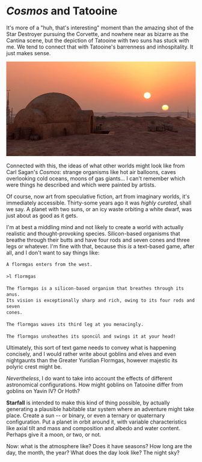 # _Cosmos_ and Tatooine

It's more of a "huh, that's interesting" moment than the amazing shot of the Star Destroyer pursuing the Corvette, and nowhere near as bizarre as the Cantina scene, but the depiction of Tatooine with two suns has stuck with me.  We tend to connect that with Tatooine's barrenness and inhospitality.  It just makes sense.

![Tatooine](images/tatooine.jpg)

Connected with this, the ideas of what other worlds might look like from Carl Sagan's _Cosmos_: strange organisms like hot air balloons, caves overlooking cold oceans, moons of gas giants... I can't remember which were things he described and which were painted by artists.

Of course, now art from speculative fiction, art from imaginary worlds, it's immediately accessible.  Thirty-some years ago it was _highly curated_, shall we say.  A planet with two suns, or an icy waste orbiting a white dwarf, was just about as good as it gets.

I'm at best a middling mind and not likely to create a world with actually realistic and thought-provoking species.  Silicon-based organisms that breathe through their butts and have four rods and seven cones and three legs or whatever.  I'm fine with that, because this _is_ a text-based game, after all, and I don't want to say things like:

```
A flormgas enters from the west.

>l flormgas

The flormgas is a silicon-based organism that breathes through its anus.  
Its vision is exceptionally sharp and rich, owing to its four rods and seven
cones.

The flormgas waves its third leg at you menacingly.

The flormgas unsheathes its sponcül and swings it at your head!
```

Ultimately, this sort of text game needs to convey what is happening concisely, and I would rather write about goblins and elves and even nightgaunts than the Greater Yuridian Flormgas, however majestic its polyric crest might be.

_Nevertheless_, I do want to take into account the effects of different astronomical configurations.  How might goblins on Tatooine differ from goblins on Yavin IV?  Or Hoth?

**Starfall** is intended to make this kind of thing possible, by actually generating a plausible habitable star system where an adventure might take place.  Create a sun -- or binary, or even a ternary or quaternary configuration.  Put a planet in orbit around it, with variable characteristics like axial tilt and mass and composition and albedo and water content.  Perhaps give it a moon, or two, or not.

Now: what is the atmosphere like?  Does it have seasons?  How long are the day, the month, the year?  What does the day look like?  The night sky?
